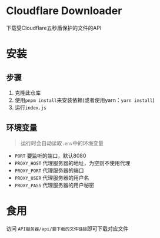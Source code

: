 # Cloudflare Downloader
下载受Cloudflare五秒盾保护的文件的API

# 安装
## 步骤
1. 克隆此仓库
2. 使用`pnpm install`来安装依赖(或者使用yarn：`yarn install`)
3. 运行`index.js`

## 环境变量
> 运行时会自动读取`.env`中的环境变量
- `PORT` 要监听的端口，默认8080
- `PROXY_HOST` 代理服务器的地址，为空则不使用代理
- `PROXY_PORT` 代理服务器的端口
- `PROXY_USER` 代理服务器的用户名
- `PROXY_PASS` 代理服务器的用户秘密

# 食用
访问 `API服务器/api/要下载的文件链接`即可下载对应文件
